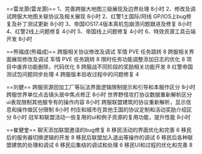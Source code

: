 

==雷龙灏(雷龙灏)==
1、完善跨服大地图三级展现及边界处理 8小时
2、修改及调试跨服大地图关联协议及相关展现 8小时
2、红警1土国际/阿线 GP/IOS上bug修复及补丁测试更新 8小时
3、帝国IOS17.4版本真机包崩溃问题跟进及修复  8小时
4、红警2线上问题修复 4小时
5、帝国线上问题修复 4小时
6、特效资源工具云端开发 8小时

==熊福成(熊福成)==
跨服相关协议修改及调试 军情 PVE  任务跳转    8
跨服相关界面展现修改及调试  军情  PVE  任务跳转  8
限时任务功能调整添加日志的优化                    8
项目中废弃功能删除，代码优化                        8
跨服战不同阶段的奖励相关功能开发                 8
红警帝国测试包问题同步处理                 4
跨服版本验收过程中的问题修复         4

==刘健==
跨服资源田加工厂等玩法界面逻辑限制提示和引导和本服作区分   8小时
跨服世界单位点击镜头居中焦点修正  8小时 
世界野怪攻打协议数据重新解析区分ui表现限制其他服专有的操作内容 8小时
跨服联盟建筑的协议重新解析，显示信息和操作做区分限制 8小时
村庄和城市在其他王国的协议定制和活动奖励介绍区分 8小时
冠军和联盟活动一些复用的ui和例子资源的复用功能，提升性能 8小时

==崔健奎==
聊天添加联盟邀请的bug修复  8
移民活动的界面优化和完善 6
移民后的服务器切换逻辑的开发 8
移民后联盟加入退出等操作的调试 6
移民后各种联盟建筑的处理和调试 6
移民后集结的调试和处理 6
移民UI和过程的优化和完善 8